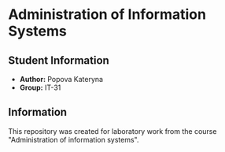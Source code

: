 # Administration of Information Systems

## Student Information
- **Author:** Popova Kateryna
- **Group:** IT-31

## Information
This repository was created for laboratory work from the course "Administration of information systems".
